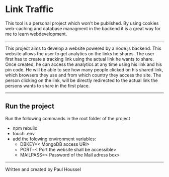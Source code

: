 # Link Traffic

This tool is a personal project which won't be published. By using cookies web-caching and database managment in the backend it is a great way for me to learn webdevelopment.

---------------------------------

This project aims to develop a website powered by a node.js backend. This website allows the user to get analytics on the links he shares.
The user first has to create a tracking link using the actual link he wants to share. 
Once created, he can access the analytics at any time using his link and his pin code. He will be able to see how many people clicked on his shared link, which browsers they use and from which country they access the site.
The person clicking on the link, will be directly redirected to the actual link the persons wants to share in the first place.

---------------------------------

## Run the project
Run the following commands in the root folder of the project
* npm rebuild
* touch .env
* add the folowing environment variables: 
    - DBKEY=< MongoDB access URI>
    - PORT=< Port the website shall be accessible>
    - MAILPASS=< Password of the Mail adress box>

---------------------------------

Written and created by Paul Houssel
